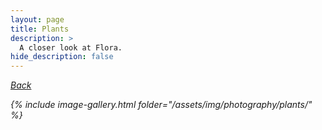 ```yaml
---
layout: page
title: Plants
description: >
  A closer look at Flora.
hide_description: false
---
```


<i class="icomoon icon-arrow-left2"> [Back](/photography/)

{% include image-gallery.html folder="/assets/img/photography/plants/" %}
